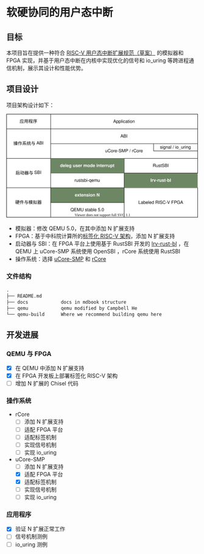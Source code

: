 # 软硬协同的用户态中断

## 目标

本项目旨在提供一种符合 [RISC-V 用户态中断扩展规范（草案）](https://five-embeddev.com/riscv-isa-manual/latest/n.html) 的模拟器和 FPGA 实现，并基于用户态中断在内核中实现优化的信号和 io_uring 等跨进程通信机制，展示其设计和性能优势。

## 项目设计

项目架构设计如下：

![arch](assets/proj.svg)

- 模拟器：修改 QEMU 5.0，在其中添加 N 扩展支持
- FPGA：基于中科院计算所的[标签化 RISC-V 架构](https://github.com/LvNA-system/labeled-RISC-V/tree/master/fpga)，添加 N 扩展支持
- 启动器与 SBI：在 FPGA 平台上使用基于 RustSBI 开发的 [lrv-rust-bl](https://github.com/Gallium70/lrv-rust-bl) ，在 QEMU 上 uCore-SMP 系统使用 OpenSBI ，rCore 系统使用 RustSBI
- 操作系统：选择 [uCore-SMP](https://github.com/TianhuaTao/uCore-SMP) 和 [rCore](https://github.com/rcore-os/rCore)

### 文件结构

```
.
├── README.md
├── docs            docs in mdbook structure
├── qemu            qemu modified by Campbell He
└── qemu-build      Where we recommend building qemu here
```

## 开发进展

### QEMU 与 FPGA

- [x] 在 QEMU 中添加 N 扩展支持
- [x] 在 FPGA 开发板上部署标签化 RISC-V 架构
- [ ] 增加 N 扩展的 Chisel 代码

### 操作系统

- rCore
  - [ ] 添加 N 扩展支持
  - [ ] 适配 FPGA 平台
  - [ ] 适配标签机制
  - [ ] 实现信号机制
  - [ ] 实现 io_uring
- uCore-SMP
  - [ ] 添加 N 扩展支持
  - [x] 适配 FPGA 平台
  - [x] 适配标签机制
  - [ ] 实现信号机制
  - [ ] 实现 io_uring

### 应用程序

- [x] 验证 N 扩展正常工作
- [ ] 信号机制测例
- [ ] io_uring 测例
